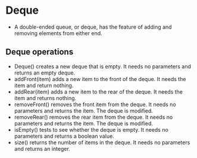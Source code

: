 # Deque
- A double-ended queue, or deque, has the feature of adding and removing elements from either end.

## Deque operations
- Deque() creates a new deque that is empty. It  needs no parameters and returns an empty deque.
- addFront(item) adds a new item to the front of the deque. It needs the item and return nothing.
- addRear(item) adds a new item to the rear of the deque. It needs the item and returns nothing.
- removeFront() removes the front item from the deque. It needs no parameters and returns the item. The deque is modified.
- removeRear() removes the rear item from the deque. It needs no parameters and returns the item. The deque is modified.
- isEmpty() tests to see whether the deque is empty. It needs no parameters and returns a boolean value.
- size() returns the number of items in the deque. It needs no parameters and returns an integer.